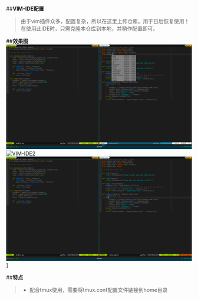 ##**VIM-IDE配置**

>由于vim插件众多，配置复杂，所以在这里上传仓库。用于日后恢复使用！
>在使用此IDE时，只需克隆本仓库到本地，并稍作配置即可。

##**效果图**
![VIM-IDE01](https://github.com/kulongwangzhi85/VIM_IDE/blob/master/img/vim_ide01.png)
![VIM-IDE2](https://github.com/kulongwangzhi85/VIM_IDE/blob/master/img/vi)
![VIM-IDE3](https://github.com/kulongwangzhi85/VIM_IDE/blob/master/img/vim-ide3.png)]


##**特点**
> - 配合tmux使用，需要将tmux.conf配置文件链接到home目录
